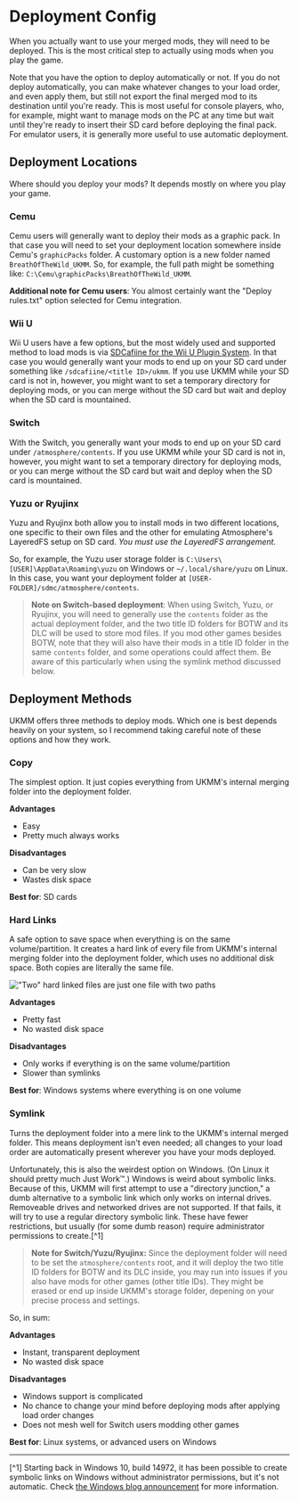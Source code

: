# Deployment Config

When you actually want to use your merged mods, they will need to be deployed.
This is the most critical step to actually using mods when you play the game.

Note that you have the option to deploy automatically or not. If you do not
deploy automatically, you can make whatever changes to your load order, and even
apply them, but still not export the final merged mod to its destination until
you're ready. This is most useful for console players, who, for example, might
want to manage mods on the PC at any time but wait until they're ready to insert
their SD card before deploying the final pack. For emulator users, it is
generally more useful to use automatic deployment.

## Deployment Locations

Where should you deploy your mods? It depends mostly on where you play your
game.

### Cemu

Cemu users will generally want to deploy their mods as a graphic pack. In that
case you will need to set your deployment location somewhere inside Cemu's
`graphicPacks` folder. A customary option is a new folder named
`BreathOfTheWild_UKMM`. So, for example, the full path might be something like:
`C:\Cemu\graphicPacks\BreathOfTheWild_UKMM`.

**Additional note for Cemu users**: You almost certainly want the "Deploy
rules.txt" option selected for Cemu integration.

### Wii U

Wii U users have a few options, but the most widely used and supported method to
load mods is via [SDCafiine for the Wii U Plugin
System](https://zeldamods.org/wiki/Help:Using_mods#Setting_up_WUPS_SDCafiine).
In that case you would generally want your mods to end up on your SD card under
something like `/sdcafiine/<title ID>/ukmm`.  If you use UKMM while your SD card
is not in, however, you might want to set a temporary directory for deploying
mods, or you can merge without the SD card but wait and deploy when the SD card
is mountained.

### Switch

With the Switch, you generally want your mods to end up on your SD card under
`/atmosphere/contents`. If you use UKMM while your SD card is not in, however,
you might want to set a temporary directory for deploying mods, or you can merge
without the SD card but wait and deploy when the SD card is mountained.

### Yuzu or Ryujinx

Yuzu and Ryujinx both allow you to install mods in two different locations, one
specific to their own files and the other for emulating Atmosphere's LayeredFS
setup on SD card. *You must use the LayeredFS arrangement.*

So, for example, the Yuzu user storage folder is
`C:\Users\[USER]\AppData\Roaming\yuzu` on Windows or `~/.local/share/yuzu` on
Linux. In this case, you want your deployment folder at
`[USER-FOLDER]/sdmc/atmosphere/contents`.

> **Note on Switch-based deployment**:
> When using Switch, Yuzu, or Ryujinx, you will need to generally use the
> `contents` folder as the actual deployment folder, and the two title ID
> folders for BOTW and its DLC will be used to store mod files. If you mod other
> games besides BOTW, note that they will also have their mods in a title ID
> folder in the same `contents` folder, and some operations could affect them.
> Be aware of this particularly when using the symlink method discussed below.

## Deployment Methods

UKMM offers three methods to deploy mods. Which one is best depends heavily on
your system, so I recommend taking careful note of these options and how they
work.

### Copy

The simplest option. It just copies everything from UKMM's internal merging
folder into the deployment folder.

**Advantages**
- Easy
- Pretty much always works

**Disadvantages**
- Can be very slow
- Wastes disk space

**Best for**: SD cards

### Hard Links

A safe option to save space when everything is on the same volume/partition. It
creates a hard link of every file from UKMM's internal merging folder into the
deployment folder, which uses no additional disk space. Both copies are
literally the same file.

!["Two" hard linked files are just one file with two
paths](../images/hard-link.jpg)

**Advantages**
- Pretty fast
- No wasted disk space

**Disadvantages**
- Only works if everything is on the same volume/partition
- Slower than symlinks

**Best for**: Windows systems where everything is on one volume

### Symlink

Turns the deployment folder into a mere link to the UKMM's internal merged
folder. This means deployment isn't even needed; all changes to your load order
are automatically present wherever you have your mods deployed.

Unfortunately, this is also the weirdest option on Windows. (On Linux it should
pretty much Just Work™.) Windows is weird about symbolic links. Because of this,
UKMM will first attempt to use a "directory junction," a dumb alternative to a
symbolic link which only works on internal drives. Removeable drives and
networked drives are not supported. If that fails, it will try to use a regular
directory symbolic link. These have fewer restrictions, but usually (for some
dumb reason) require administrator permissions to create.[^1]

> **Note for Switch/Yuzu/Ryujinx:** Since the deployment folder will need to be
> set the `atmosphere/contents` root, and it will deploy the two title ID folders
> for BOTW and its DLC inside, you may run into issues if you also have mods for
> other games (other title IDs). They might be erased or end up inside UKMM's
> storage folder, depening on your precise process and settings.

So, in sum:

**Advantages**
- Instant, transparent deployment
- No wasted disk space

**Disadvantages**
- Windows support is complicated
- No chance to change your mind before deploying mods after applying load order
  changes
- Does not mesh well for Switch users modding other games

**Best for**: Linux systems, or advanced users on Windows

---

[^1] Starting back in Windows 10, build 14972, it has been possible to create
symbolic links on Windows without administrator permissions, but it's not
automatic. Check [the Windows blog
announcement](https://blogs.windows.com/windowsdeveloper/2016/12/02/symlinks-windows-10/)
for more information.
